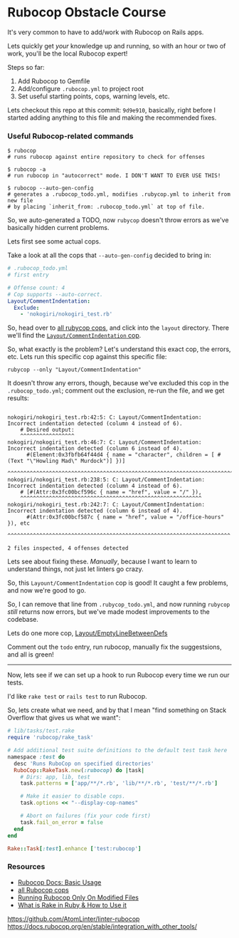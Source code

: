 # Rubocop Obstacle Course

It's very common to have to add/work with Rubocop on Rails apps.

Lets quickly get _your_ knowledge up and running, so with an hour or two of work, you'll be the local Rubocop expert!

Steps so far:

1. Add Rubocop to Gemfile 
2. Add/configure `.rubocop.yml` to project root
3. Set useful starting points, cops, warning levels, etc.

Lets checkout this repo at this commit: `9d9e910`, basically, right before I started adding anything to this file and making the recommended fixes. 

### Useful Rubocop-related commands

```shell
$ rubocop
# runs rubocop against entire repository to check for offenses

$ rubocop -a 
# run rubocop in "autocorrect" mode. I DON'T WANT TO EVER USE THIS!

$ rubocop --auto-gen-config
# generates a .rubocop_todo.yml, modifies .rubycop.yml to inherit from new file
# by placing `inherit_from: .rubocop_todo.yml` at top of file. 
```

So, we auto-generated a TODO, now `rubycop` doesn't throw errors as we've basically hidden current problems.

Lets first see some actual cops.

Take a look at all the cops that `--auto-gen-config` decided to bring in:

```yml
# .rubocop_todo.yml
# first entry

# Offense count: 4
# Cop supports --auto-correct.
Layout/CommentIndentation:
  Exclude:
    - 'nokogiri/nokogiri_test.rb'
```

So, head over to [all rubycop cops](https://github.com/rubocop-hq/rubocop/tree/master/lib/rubocop/cop), and click into the `layout` directory. There we'll find the [`Layout/CommentIndentation` cop](https://github.com/rubocop-hq/rubocop/blob/master/lib/rubocop/cop/layout/comment_indentation.rb).

So, what exactly is the problem? Let's understand this exact cop, the errors, etc. Lets run this specific cop against this specific file:


```
rubycop --only "Layout/CommentIndentation"
```

It doesn't throw any errors, though, because we've excluded this cop in the `.rubocop_todo.yml`; comment out the exclusion, re-run the file, and we get results:

```

nokogiri/nokogiri_test.rb:42:5: C: Layout/CommentIndentation: Incorrect indentation detected (column 4 instead of 6).
    # Desired output:
    ^^^^^^^^^^^^^^^^^
nokogiri/nokogiri_test.rb:46:7: C: Layout/CommentIndentation: Incorrect indentation detected (column 6 instead of 4).
      #(Element:0x3fbfb64f44d4 { name = "character", children = [ #(Text "\"Howling Mad\" Murdock")] })]
      ^^^^^^^^^^^^^^^^^^^^^^^^^^^^^^^^^^^^^^^^^^^^^^^^^^^^^^^^^^^^^^^^^^^^^^^^^^^^^^^^^^^^^^^^^^^^^^^^^^
nokogiri/nokogiri_test.rb:238:5: C: Layout/CommentIndentation: Incorrect indentation detected (column 4 instead of 6).
    # [#(Attr:0x3fc00bcf596c { name = "href", value = "/" }),
    ^^^^^^^^^^^^^^^^^^^^^^^^^^^^^^^^^^^^^^^^^^^^^^^^^^^^^^^^^
nokogiri/nokogiri_test.rb:242:7: C: Layout/CommentIndentation: Incorrect indentation detected (column 6 instead of 4).
      #(Attr:0x3fc00bcf587c { name = "href", value = "/office-hours" }), etc
      ^^^^^^^^^^^^^^^^^^^^^^^^^^^^^^^^^^^^^^^^^^^^^^^^^^^^^^^^^^^^^^^^^^^^^^

2 files inspected, 4 offenses detected
```

Lets see about fixing these. _Manually_, because I want to learn to understand things, not just let linters go crazy.

So, this `Layount/CommentIndentation` cop is good! It caught a few problems, and now we're good to go. 

So, I can remove that line from `.rubycop_todo.yml`, and now running `rubycop` _still_ returns now errors, but we've made modest improvements to the codebase. 

Lets do one more cop, [Layout/EmptyLineBetweenDefs](https://github.com/rubocop-hq/rubocop/blob/master/lib/rubocop/cop/layout/empty_line_between_defs.rb)

Comment out the `todo` entry, run rubocop, manually fix the suggestsions, and all is green!

-------------------------------------------

Now, lets see if we can set up a hook to run Rubocop every time we run our tests.

I'd like `rake test` or `rails test` to run Rubocop. 

So, lets create what we need, and by that I mean "find something on Stack Overflow that gives us what we want": 

```ruby
# lib/tasks/test.rake
require 'rubocop/rake_task'

# Add additional test suite definitions to the default test task here
namespace :test do
  desc 'Runs RuboCop on specified directories'
  RuboCop::RakeTask.new(:rubocop) do |task|
    # Dirs: app, lib, test
    task.patterns = ['app/**/*.rb', 'lib/**/*.rb', 'test/**/*.rb']

    # Make it easier to disable cops.
    task.options << "--display-cop-names"

    # Abort on failures (fix your code first)
    task.fail_on_error = false
  end
end

Rake::Task[:test].enhance ['test:rubocop']
```




### Resources

- [Rubocop Docs: Basic Usage](https://docs.rubocop.org/en/stable/basic_usage/)
- [all Rubocop cops](https://github.com/rubocop-hq/rubocop/tree/master/lib/rubocop/cop)
- [Running Rubocop Only On Modified Files](https://medium.com/devnetwork/running-rubocop-only-on-modified-files-a21aed86e06d)
- [What is Rake in Ruby & How to Use it](https://www.rubyguides.com/2019/02/ruby-rake/)


https://github.com/AtomLinter/linter-rubocop
https://docs.rubocop.org/en/stable/integration_with_other_tools/